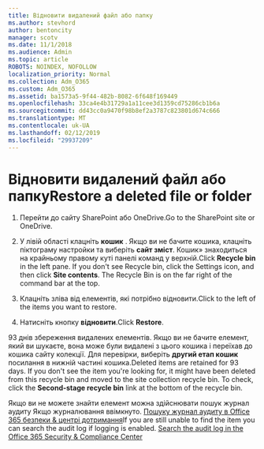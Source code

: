 ```yaml
---
title: Відновити видалений файл або папку
ms.author: stevhord
author: bentoncity
manager: scotv
ms.date: 11/1/2018
ms.audience: Admin
ms.topic: article
ROBOTS: NOINDEX, NOFOLLOW
localization_priority: Normal
ms.collection: Adm_O365
ms.custom: Adm_O365
ms.assetid: ba1573a5-9f44-482b-8082-6f648f169449
ms.openlocfilehash: 33ca4e4b31729a1a11cee3d1359cd75286cb1b6a
ms.sourcegitcommit: dd43cc0a9470f98b8ef2a3787c823801d674c666
ms.translationtype: MT
ms.contentlocale: uk-UA
ms.lasthandoff: 02/12/2019
ms.locfileid: "29937209"
---
```

# <a name="restore-a-deleted-file-or-folder"></a><span data-ttu-id="9a888-102">Відновити видалений файл або папку</span><span class="sxs-lookup"><span data-stu-id="9a888-102">Restore a deleted file or folder</span></span>

1. <span data-ttu-id="9a888-103">Перейти до сайту SharePoint або OneDrive.</span><span class="sxs-lookup"><span data-stu-id="9a888-103">Go to the SharePoint site or OneDrive.</span></span>
    
2. <span data-ttu-id="9a888-p101">У лівій області клацніть **кошик** . Якщо ви не бачите кошика, клацніть піктограму настройки та виберіть **сайт зміст**. Кошик» знаходиться на крайньому правому куті панелі команд у верхній.</span><span class="sxs-lookup"><span data-stu-id="9a888-p101">Click **Recycle bin** in the left pane. If you don't see Recycle bin, click the Settings icon, and then click **Site contents**. The Recycle Bin is on the far right of the command bar at the top.</span></span>
    
3. <span data-ttu-id="9a888-107">Клацніть зліва від елементів, які потрібно відновити.</span><span class="sxs-lookup"><span data-stu-id="9a888-107">Click to the left of the items you want to restore.</span></span>
    
4. <span data-ttu-id="9a888-108">Натисніть кнопку **відновити**.</span><span class="sxs-lookup"><span data-stu-id="9a888-108">Click **Restore**.</span></span>
    
<span data-ttu-id="9a888-p102">93 днів збереження видалених елементів. Якщо ви не бачите елемент, який ви шукаєте, вона може були видалені з цього кошика і переїхав до кошика сайту колекції. Для перевірки, виберіть **другий етап кошик** посилання в нижній частині кошика.</span><span class="sxs-lookup"><span data-stu-id="9a888-p102">Deleted items are retained for 93 days. If you don't see the item you're looking for, it might have been deleted from this recycle bin and moved to the site collection recycle bin. To check, click the **Second-stage recycle bin** link at the bottom of the recycle bin.</span></span> 
  
<span data-ttu-id="9a888-p103">Якщо ви не можете знайти елемент можна здійснювати пошук журнал аудиту Якщо журналювання ввімкнуто. [Пошуку журнал аудиту в Office 365 безпеки &amp; центрі дотримання](https://support.office.com/article/0d4d0f35-390b-4518-800e-0c7ec95e946c.aspx)</span><span class="sxs-lookup"><span data-stu-id="9a888-p103">If you are still unable to find the item you can search the audit log if logging is enabled. [Search the audit log in the Office 365 Security &amp; Compliance Center](https://support.office.com/article/0d4d0f35-390b-4518-800e-0c7ec95e946c.aspx)</span></span>
  

